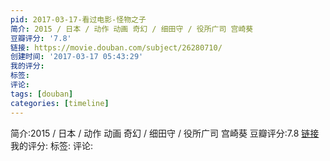 ```yaml
---
pid: 2017-03-17-看过电影-怪物之子
简介: 2015 / 日本 / 动作 动画 奇幻 / 细田守 / 役所广司 宫崎葵
豆瓣评分: '7.8'
链接: https://movie.douban.com/subject/26280710/
创建时间: '2017-03-17 05:43:29'
我的评分:
标签:
评论:
tags: [douban]
categories: [timeline]
---
```

简介:2015 / 日本 / 动作 动画 奇幻 / 细田守 / 役所广司 宫崎葵
豆瓣评分:7.8
[链接](https://movie.douban.com/subject/26280710/)
我的评分:
标签:
评论:
